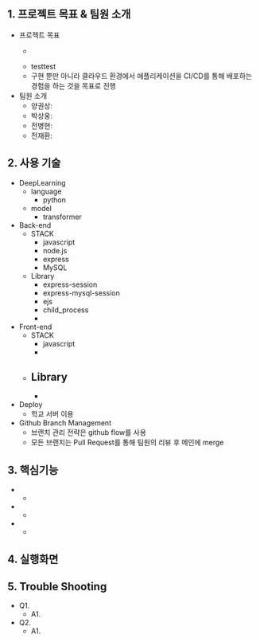 ## 1. 프로젝트 목표 & 팀원 소개

- 프로젝트 목표
    - ~~~
    - testtest
    - 구현 뿐만 아니라 클라우드 환경에서 애플리케이션을 CI/CD를 통해 배포하는 경험을 하는 것을 목표로 진행
- 팀원 소개
    - 양권상:
    - 박상웅:
    - 전병현:
    - 전재환:

## 2. 사용 기술

- DeepLearning
    - language
        - python
    - model
        - transformer
- Back-end
    - STACK
        - javascript
        - node.js
        - express
        - MySQL
    - Library
        - express-session
        - express-mysql-session
        - ejs
        - child_process
        -
- Front-end
    - STACK
        - javascript
        - 
    - Library
        - 
        - 
- Deploy
    - 학교 서버 이용
- Github Branch Management
    - 브랜치 관리 전략은 github flow를 사용
    - 모든 브랜치는 Pull Request를 통해 팀원의 리뷰 후 메인에 merge

## 3. 핵심기능

- -
- -
- -

## 4. 실행화면

## 5. Trouble Shooting

- Q1.
    - A1.
- Q2.
    - A1.
